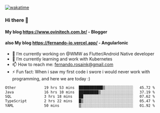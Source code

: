 [![wakatime](https://wakatime.com/badge/user/d5892087-17e6-46ab-8384-91a71a9b88d8.svg)](https://wakatime.com/@d5892087-17e6-46ab-8384-91a71a9b88d8)
### Hi there 👋

#### My blog https://www.ovinitech.com.br/ - Blogger
#### also My blog https://fernando-io.vercel.app/ - AngularIonic

- 🔭 I’m currently working on @WMW as Flutter/Android Native developer
- 🌱 I’m currently learning and work with Kubernetes
- 📫 How to reach me: fernando.rosaink@gmail.com 
- ⚡ Fun fact: When i saw my first code i swore i would never work with programming, and here we are today :)

<!--START_SECTION:waka-->

```txt
Other             19 hrs 53 mins  ███████████▒░░░░░░░░░░░░░   45.72 %
Java              16 hrs 10 mins  █████████▒░░░░░░░░░░░░░░░   37.19 %
SQL               3 hrs 18 mins   ██░░░░░░░░░░░░░░░░░░░░░░░   07.62 %
TypeScript        2 hrs 22 mins   █▒░░░░░░░░░░░░░░░░░░░░░░░   05.47 %
YAML              50 mins         ▒░░░░░░░░░░░░░░░░░░░░░░░░   01.92 %
```

<!--END_SECTION:waka-->
